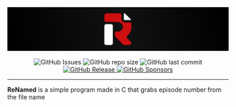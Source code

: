 <img src="assets/ReNamed-Banner.svg" alt="Renamed Banner" />
<p align="center">
<img alt="GitHub Issues" src="https://img.shields.io/github/issues/Panonim/ReNamed?style=flat-square">
<img alt="GitHub repo size" src="https://img.shields.io/github/repo-size/Panonim/ReNamed?style=flat-square">
<img alt="GitHub last commit" src="https://img.shields.io/github/last-commit/Panonim/ReNamed?style=flat-square">
<a href="https://github.com/Panonim/ReNamed/releases">
<img alt="GitHub Release" src="https://img.shields.io/github/v/release/Panonim/ReNamed?style=flat-square">
</a>
<a href="https://github.com/sponsors/Panonim">
<img alt="GitHub Sponsors" src="https://img.shields.io/github/sponsors/Panonim?style=flat-square">
</a>
</p>
<hr>

**ReNamed** is a simple program made in C that grabs episode number from the file name

